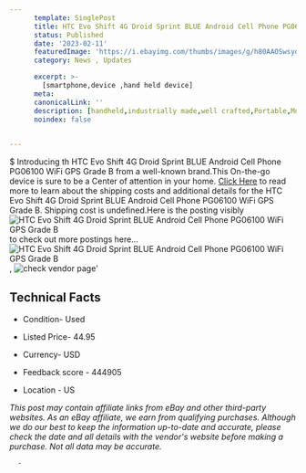 ```yaml
---
      template: SinglePost
      title: HTC Evo Shift 4G Droid Sprint BLUE Android Cell Phone PG06100 WiFi GPS Grade B
      status: Published
      date: '2023-02-11'
      featuredImage: 'https://i.ebayimg.com/thumbs/images/g/h80AAOSwsydhYUd-/s-l225.jpg'
      category: News , Updates

      excerpt: >-
        [smartphone,device ,hand held device]
      meta:
      canonicalLink: ''
      description: [handheld,industrially made,well crafted,Portable,Mobile,Compact,Convenient,Lightweight,Maneuverable,Man-portable,Miniature,Carriable,Hand-held,Light,Holdable,Transportable,Mobile device,Pocket-sized,On-the-go,Wireless,Cordless,Compact size,Convenient size, smartphone,device ,hand held device]
      noindex: false
      

---
```

$
      Introducing th HTC Evo Shift 4G Droid Sprint BLUE Android Cell Phone PG06100 WiFi GPS Grade B from a well-known brand.This On-the-go device  is sure to be a Center of attention  in your home. [Click Here](https://www.ebay.com/itm/401239478600?hash=item5d6bbc9148%3Ag%3Ah80AAOSwsydhYUd-&mkevt=1&mkcid=1&mkrid=711-53200-19255-0&campid=%253CePNCampaignId%253E&customid=%253CreferenceId%253E&toolid=10049) to read more to learn about the shipping costs and additional details for the HTC Evo Shift 4G Droid Sprint BLUE Android Cell Phone PG06100 WiFi GPS Grade B. Shipping cost is undefined.Here is the posting visibly ![HTC Evo Shift 4G Droid Sprint BLUE Android Cell Phone PG06100 WiFi GPS Grade B](https://i.ebayimg.com/thumbs/images/g/h80AAOSwsydhYUd-/s-l225.jpg) to check out more postings here... ![HTC Evo Shift 4G Droid Sprint BLUE Android Cell Phone PG06100 WiFi GPS Grade B](https://i.ebayimg.com/images/g/h80AAOSwsydhYUd-/s-l1600.jpg), ![check vendor page](https://origin-galleryplus.ebayimg.com/ws/web/401239478600_2_0_1/225x225.jpg,https://origin-galleryplus.ebayimg.com/ws/web/401239478600_3_0_1/225x225.jpg,https://origin-galleryplus.ebayimg.com/ws/web/401239478600_4_0_1/225x225.jpg)'

      

 ## Technical Facts 



     
      

 - Condition- Used 


      

 - Listed Price- 44.95 


      

 - Currency- USD 


      

 - Feedback score - 444905 


      

 - Location - US 


      
      

 *_This post may contain affiliate links from eBay and other third-party websites. As an eBay affiliate, we earn from qualifying purchases. Although we do our best to keep the information up-to-date and accurate, please check the date and all details with the vendor's website before making a purchase. Not all data may be accurate._*




      -
